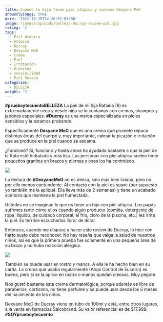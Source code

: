 ```yaml
---
title: Cuando tu hija tiene piel atópica y conoces Dexyane MeD
showonlyimage: true
date: '2022-10-25T14:28:51-03:00'
image: /images/uploads/belleza-ducray-review-ppl.jpg
rating: '1'
tags:
  - Piel Atópica
  - Atópica
  - Ducray
  - Dexyane MeD
  - Crema
  - Piel
  - Irritación
  - Granitos
  - sensibilidad
  - Piel Reseca
categories:
  - BELLEZA
weight: '1'
---
```

**\#prueboytecuentoBELLEZA** La piel de mi hija Rafaela (9) es extremadamente seca y desde niña se la cuidamos con cremas, shampoo y jabones especiales. **\#Ducray** es una marca especializada en pieles sensibles y la estamos probando.

<!--more-->

Específicamente **Dexyane MeD** que es una crema que promete reparar distintas áreas del cuerpo y, muy importante, calmar la picazón e irritación que se produce en la piel cuando se escama.



¿Funcionó? Sí, funcionó y hasta ahora ha ayudado bastante a que la piel de la Rafa esté hidratada y más lisa. Las personas con piel atópica suelen tener pequeños granitos en brazos y piernas y esos los ha controlado.



![](/images/uploads/belleza-ducray-review-ppl.jpg)

La textura de **\#DexyaneMeD** no es densa, sino más bien liviana, pero no por ello menos contundente. Al contacto con la piel es suave (por supuesto yo también me la apliqué. Ella lleva más de 2 semanas) y tiene un acabado aceitoso que mantiene la piel humectada.



Ustedes no se imaginan lo que es tener un hijo con piel atópica. Los papás sufrimos tanto como ellos cuando algún producto (comida, detergente de ropa, líquido, de cuidado corporal, el frío, cloro de la piscina, etc.) les irrita la piel. Es terrible escucharlos llorar de dolor.



Entonces, cuando me dispuse a hacer este review de Ducray, lo hice con harto susto debo reconocer. No hay reseña que valga la salud de nuestros niños, así es que la primera prueba fue solamente en una pequeña área de su brazo y no hubo reacción alérgica.



![](/images/uploads/belleza-ducray-dexyanemed.jpg)

También se puede usar en rostro y manos. A ella le ha hecho bien en su carita. La crema que usaba regularmente (Atopi Control de Eucerin) es buena, pero si se la aplico en rostro o manos quedan oleosos. Muy pegote.



Nos gustó bastante esta crema dermatológica, porque además es libre de parabenos, cortisona, no tiene perfume y se puede usar desde los 6 meses del nacimiento de los niños.



Dexyane MeD de Ducray viene en tubo de 100ml y está, entre otros lugares, a la venta en farmacias Salcobrand. Su valor referencial es de $17.999. **\#SOYprueboytecuento**

